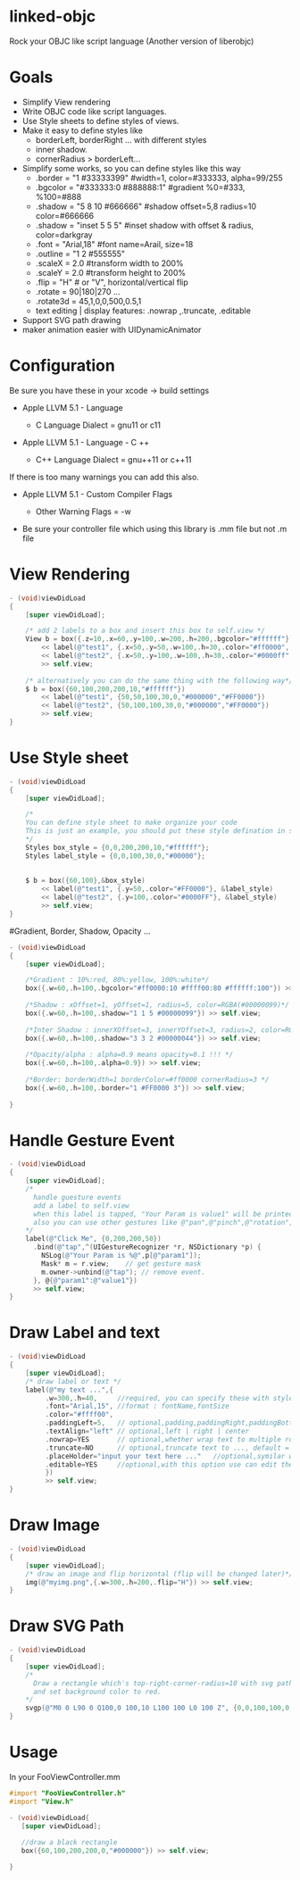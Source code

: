 linked-objc 
=========

Rock your OBJC like script language
(Another version of liberobjc)

# Goals
* Simplify View rendering
* Write OBJC code like script languages.
* Use Style sheets to define styles of views.
* Make it easy to define styles like
    * borderLeft, borderRight ... with different styles
    * inner shadow.
    * cornerRadius > borderLeft...
* Simplify some works, so you can define styles like this way
    * .border = "1 #33333399"       #width=1, color=#333333, alpha=99/255
    * .bgcolor = "#333333:0 #888888:1"  #gradient %0=#333, %100=#888
    * .shadow = "5 8 10 #666666"    #shadow offset=5,8 radius=10 color=#666666
    * .shadow = "inset 5 5 5"       #inset shadow with offset & radius, color=darkgray
    * .font = "Arial,18"            #font name=Arail, size=18
    * .outline = "1 2 #555555"
    * .scaleX = 2.0                  #transform width to 200%
    * .scaleY = 2.0                  #transform height to 200%
    * .flip = "H"                   # or "V", horizontal/vertical flip
    * .rotate = 90|180|270 ...   
    * .rotate3d = 45,1,0,0,500,0.5,1
    * text editing | display features: .nowrap ,.truncate, .editable
* Support SVG path drawing
* maker animation easier with UIDynamicAnimator


# Configuration

Be sure you have these in your xcode -> build settings

* Apple LLVM 5.1 - Language
  * C Language Dialect = gnu11 or c11

* Apple LLVM 5.1 - Language - C ++
  * C++ Language Dialect = gnu++11 or c++11

If there is too many warnings 
you can add this also.
* Apple LLVM 5.1 - Custom Compiler Flags
  * Other Warning Flags = -w
  
* Be sure your controller file which using this library is .mm file but not .m file

# View Rendering
```objective-c
- (void)viewDidLoad
{
    [super viewDidLoad];

    /* add 2 labels to a box and insert this box to self.view */
    View b = box({.z=10,.x=60,.y=100,.w=200,.h=200,.bgcolor="#ffffff"})
        << label(@"test1", {.x=50,.y=50,.w=100,.h=30,.color="#ff0000",.bgcolor="#000000"})
        << label(@"test2", {.x=50,.y=100,.w=100,.h=30,.color="#0000ff",.bgcolor="#000000"})
        >> self.view;
        
    /* alternatively you can do the same thing with the following way*/
    $ b = box({60,100,200,200,10,"#ffffff"})
        << label(@"test1", {50,50,100,30,0,"#000000","#FF0000"})
        << label(@"test2", {50,100,100,30,0,"#000000","#FF0000"})
        >> self.view;
}

```

# Use Style sheet

```objective-c
- (void)viewDidLoad
{
    [super viewDidLoad];

    /*
    You can define style sheet to make organize your code
    This is just an example, you should put these style defination in some header file outside.
    */    
    Styles box_style = {0,0,200,200,10,"#ffffff"};   
    Styles label_style = {0,0,100,30,0,"#00000"};
    
    
    $ b = box({60,100},&box_style)
        << label(@"test1", {.y=50,.color="#FF0000"}, &label_style)
        << label(@"test2", {.y=100,.color="#0000FF"}, &label_style)
        >> self.view;
}
```

#Gradient, Border, Shadow, Opacity ...
```objective-c
- (void)viewDidLoad
{
    [super viewDidLoad];

    /*Gradient : 10%:red, 80%:yellow, 100%:white*/
    box({.w=60,.h=100,.bgcolor="#ff0000:10 #ffff00:80 #ffffff:100"}) >> self.view;
    
    /*Shadow : xOffset=1, yOffset=1, radius=5, color=RGBA(#00000099)*/
    box({.w=60,.h=100,.shadow="1 1 5 #00000099"}) >> self.view;
    
    /*Inter Shadow : innerXOffset=3, innerYOffset=3, radius=2, color=RGBA(#00000044)*/
    box({.w=60,.h=100,.shadow="3 3 2 #00000044"}) >> self.view;
    
    /*Opacity/alpha : alpha=0.9 means opacity=0.1 !!! */
    box({.w=60,.h=100,.alpha=0.9}) >> self.view;
    
    /*Border: borderWidth=1 borderColor=#ff0000 cornerRadius=3 */
    box({.w=60,.h=100,.border="1 #FF0000 3"}) >> self.view;
        
}
```

# Handle Gesture Event

```objective-c
- (void)viewDidLoad
{
    [super viewDidLoad];    
    /* 
      handle guesture events 
      add a label to self.view
      when this label is tapped, "Your Param is value1" will be printed out in the console.
      also you can use other gestures like @"pan",@"pinch",@"rotation",@"swipe",@"longPress",@"screenEdgePan",
    */
    label(@"Click Me", {0,200,200,50})
      .bind(@"tap",^(UIGestureRecognizer *r, NSDictionary *p) {
        NSLog(@"Your Param is %@",p[@"param1"]);
        Mask* m = r.view;    // get gesture mask
        m.owner->unbind(@"tap"); // remove event.
      }, @{@"param1":@"value1"})
      >> self.view;
}
```


# Draw Label and text

```objective-c
- (void)viewDidLoad
{
    [super viewDidLoad];  
    /* draw label or text */
    label(@"my text ...",{
         .w=300,.h=40,     //required, you can specify these with stylesheet 
         .font="Arial,15", //format : fontName,fontSize
         .color="#ffff00", 
         .paddingLeft=5,   // optional,padding,paddingRight,paddingBottom,paddingTop are also ok
         .textAlign="left" // optional,left | right | center
         .nowrap=YES       // optional,whether wrap text to multiple row , default=true
         .truncate=NO      // optional,truncate text to ..., default = NO truncate
         .placeHolder="input your text here ..."   //optional,symilar with html placeholder
         .editable=YES     //optional,with this option use can edit the text inside.
         }) 
         >> self.view;
}

```

# Draw Image

```objective-c
- (void)viewDidLoad
{
    [super viewDidLoad];  
    /* draw an image and flip horizontal (flip will be changed later)*/
    img(@"myimg.png",{.w=300,.h=200,.flip="H"}) >> self.view;
}

```

# Draw SVG Path

```objective-c
- (void)viewDidLoad
{
    [super viewDidLoad];  
    /*  
      Draw a rectangle which's top-right-corner-radius=10 with svg path .
      and set background color to red.
    */
    svgp(@"M0 0 L90 0 Q100,0 100,10 L100 100 L0 100 Z", {0,0,100,100,0,"#ff0000"}) >> self.view;
}

```


# Usage 

In your FooViewController.mm
```objective-c
#import "FooViewController.h"
#import "View.h"

- (void)viewDidLoad{
   [super viewDidLoad];
   
   //draw a black rectangle
   box({60,100,200,200,0,"#000000"}) >> self.view;   

}

```



